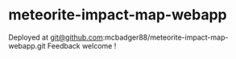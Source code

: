 # meteorite-impact-map-webapp
Deployed at git@github.com:mcbadger88/meteorite-impact-map-webapp.git
Feedback welcome !

